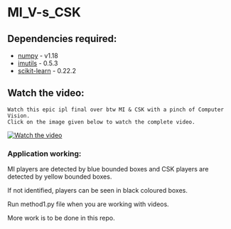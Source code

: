 # MI_V-s_CSK

## Dependencies required:
* [numpy](https://numpy.org/doc/1.18/) - v1.18
* [imutils](https://pypi.org/project/imutils/) - 0.5.3
* [scikit-learn](https://scikit-learn.org/stable/user_guide.html) - 0.22.2

## Watch the video:

```
Watch this epic ipl final over btw MI & CSK with a pinch of Computer Vision.
Click on the image given below to watch the complete video.
```
[![Watch the video](https://github.com/AshishGusain17/MI_V-s_CSK/blob/master/images/gif_readme.gif?raw=true
)](https://www.youtube.com/watch?v=pnmmXlrncGo)

### Application working:
MI players are detected by blue bounded boxes and CSK players are detected by yellow bounded boxes.

If not identified, players can be seen in black coloured boxes.

Run method1.py file when you are working with videos.

More work is to be done in this repo.
